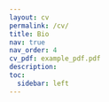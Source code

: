 ```yaml
---
layout: cv
permalink: /cv/
title: Bio
nav: true
nav_order: 4
cv_pdf: example_pdf.pdf
description:
toc:
  sidebar: left
---
```

